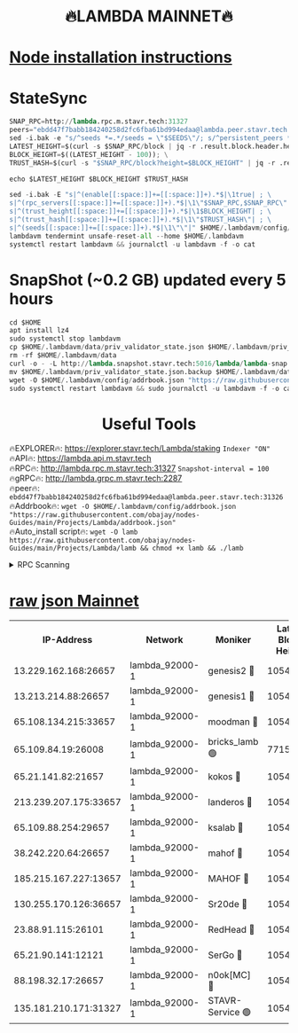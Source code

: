 <h1 align="center"> 🔥LAMBDA MAINNET🔥</h1>


[Node installation instructions](https://github.com/obajay/nodes-Guides/tree/main/Projects/Lambda)
=


# StateSync
```python
SNAP_RPC=http://lambda.rpc.m.stavr.tech:31327
peers="ebdd47f7babb184240258d2fc6fba61bd994edaa@lambda.peer.stavr.tech:31326" 
sed -i.bak -e "s/^seeds *=.*/seeds = \"$SEEDS\"/; s/^persistent_peers *=.*/persistent_peers = \"$PEERS\"/" $HOME/.lambdavm/config/config.toml
LATEST_HEIGHT=$(curl -s $SNAP_RPC/block | jq -r .result.block.header.height); \
BLOCK_HEIGHT=$((LATEST_HEIGHT - 100)); \
TRUST_HASH=$(curl -s "$SNAP_RPC/block?height=$BLOCK_HEIGHT" | jq -r .result.block_id.hash)

echo $LATEST_HEIGHT $BLOCK_HEIGHT $TRUST_HASH

sed -i.bak -E "s|^(enable[[:space:]]+=[[:space:]]+).*$|\1true| ; \
s|^(rpc_servers[[:space:]]+=[[:space:]]+).*$|\1\"$SNAP_RPC,$SNAP_RPC\"| ; \
s|^(trust_height[[:space:]]+=[[:space:]]+).*$|\1$BLOCK_HEIGHT| ; \
s|^(trust_hash[[:space:]]+=[[:space:]]+).*$|\1\"$TRUST_HASH\"| ; \
s|^(seeds[[:space:]]+=[[:space:]]+).*$|\1\"\"|" $HOME/.lambdavm/config/config.toml
lambdavm tendermint unsafe-reset-all --home $HOME/.lambdavm
systemctl restart lambdavm && journalctl -u lambdavm -f -o cat

```
# SnapShot (~0.2 GB) updated every 5 hours
```python
cd $HOME
apt install lz4
sudo systemctl stop lambdavm
cp $HOME/.lambdavm/data/priv_validator_state.json $HOME/.lambdavm/priv_validator_state.json.backup
rm -rf $HOME/.lambdavm/data
curl -o - -L http://lambda.snapshot.stavr.tech:5016/lambda/lambda-snap.tar.lz4 | lz4 -c -d - | tar -x -C $HOME/.lambdavm --strip-components 2
mv $HOME/.lambdavm/priv_validator_state.json.backup $HOME/.lambdavm/data/priv_validator_state.json
wget -O $HOME/.lambdavm/config/addrbook.json "https://raw.githubusercontent.com/obajay/nodes-Guides/main/Projects/Lambda/addrbook.json"
sudo systemctl restart lambdavm && sudo journalctl -u lambdavm -f -o cat
```
 <h1 align="center"> Useful Tools</h1>

🔥EXPLORER🔥:      https://explorer.stavr.tech/Lambda/staking	        `Indexer "ON"` \
🔥API🔥: 			 		 https://lambda.api.m.stavr.tech \
🔥RPC🔥:           http://lambda.rpc.m.stavr.tech:31327	              `Snapshot-interval = 100` \
🔥gRPC🔥:          http://lambda.grpc.m.stavr.tech:2287 \
🔥peer🔥:					 `ebdd47f7babb184240258d2fc6fba61bd994edaa@lambda.peer.stavr.tech:31326` \
🔥Addrbook🔥:    ```wget -O $HOME/.lambdavm/config/addrbook.json "https://raw.githubusercontent.com/obajay/nodes-Guides/main/Projects/Lambda/addrbook.json"``` \
🔥Auto_install script🔥: ```wget -O lamb https://raw.githubusercontent.com/obajay/nodes-Guides/main/Projects/Lambda/lamb && chmod +x lamb && ./lamb```


<details>
<summary>RPC Scanning</summary>

<h2 align="center"> We scan nodes in real time every 4 hours. And we provide the final result of RPC endpoints.
We cannot influence the operation of these nodes in any way. </h2>


```python
If Voting Power is higher than 0 --> then the Node is a validator of the network and may be subject to attack and be a potential threat to the chain.
```
```python
We marked such validators with a red symbol
```

</details>

[raw json Mainnet](https://rpc-check.lambm.stavr.tech/lambm/rpc-lambm-result.json)
=


<table><tr><th>IP-Address</th><th>Network</th><th>Moniker</th><th>Latest Block Height</th><th>Earliest Block Height</th><th>Catching Up</th><th>Tx Index</th><th>Voting Power</th><th>Scan Time</th></tr><tr><td>13.229.162.168:26657</td><td>lambda_92000-1</td><td>genesis2 🔴</td><td>10545657</td><td>1</td><td>False</td><td>on</td><td>16646650</td><td>2023-12-14T22:32:36.500311067UTC</td></tr><tr><td>13.213.214.88:26657</td><td>lambda_92000-1</td><td>genesis1 🔴</td><td>10545658</td><td>1</td><td>False</td><td>on</td><td>107835</td><td>2023-12-14T22:32:40.744500968UTC</td></tr><tr><td>65.108.134.215:33657</td><td>lambda_92000-1</td><td>moodman 🔴</td><td>10545660</td><td>632001</td><td>False</td><td>off</td><td>1070005</td><td>2023-12-14T22:32:46.008351031UTC</td></tr><tr><td>65.109.84.19:26008</td><td>lambda_92000-1</td><td>bricks_lamb 🟢</td><td>7715743</td><td>7581001</td><td>False</td><td>on</td><td>0</td><td>2023-12-14T22:32:52.592953781UTC</td></tr><tr><td>65.21.141.82:21657</td><td>lambda_92000-1</td><td>kokos 🔴</td><td>10545659</td><td>7716001</td><td>False</td><td>off</td><td>546765</td><td>2023-12-14T22:32:43.164003998UTC</td></tr><tr><td>213.239.207.175:33657</td><td>lambda_92000-1</td><td>landeros 🔴</td><td>10545656</td><td>8136001</td><td>False</td><td>off</td><td>936471</td><td>2023-12-14T22:32:30.648767893UTC</td></tr><tr><td>65.109.88.254:29657</td><td>lambda_92000-1</td><td>ksalab 🔴</td><td>10545660</td><td>8715001</td><td>False</td><td>on</td><td>502679</td><td>2023-12-14T22:32:46.725203295UTC</td></tr><tr><td>38.242.220.64:26657</td><td>lambda_92000-1</td><td>mahof 🔴</td><td>10545656</td><td>10131001</td><td>False</td><td>off</td><td>770350</td><td>2023-12-14T22:32:25.889184272UTC</td></tr><tr><td>185.215.167.227:13657</td><td>lambda_92000-1</td><td>MAHOF 🔴</td><td>10545658</td><td>10134001</td><td>False</td><td>on</td><td>2051510</td><td>2023-12-14T22:32:39.848430287UTC</td></tr><tr><td>130.255.170.126:36657</td><td>lambda_92000-1</td><td>Sr20de 🔴</td><td>10545656</td><td>10353001</td><td>False</td><td>off</td><td>671409</td><td>2023-12-14T22:32:31.118106900UTC</td></tr><tr><td>23.88.91.115:26101</td><td>lambda_92000-1</td><td>RedHead 🔴</td><td>10545657</td><td>10445657</td><td>False</td><td>off</td><td>553202</td><td>2023-12-14T22:32:31.446094266UTC</td></tr><tr><td>65.21.90.141:12121</td><td>lambda_92000-1</td><td>SerGo 🔴</td><td>10545660</td><td>10445660</td><td>False</td><td>off</td><td>10531634</td><td>2023-12-14T22:32:47.075374819UTC</td></tr><tr><td>88.198.32.17:26657</td><td>lambda_92000-1</td><td>n0ok[MC] 🔴</td><td>10545662</td><td>10445662</td><td>False</td><td>off</td><td>1578630</td><td>2023-12-14T22:32:52.219372893UTC</td></tr><tr><td>135.181.210.171:31327</td><td>lambda_92000-1</td><td>STAVR-Service 🟢</td><td>10545660</td><td>10542001</td><td>False</td><td>on</td><td>0</td><td>2023-12-14T22:32:45.630056493UTC</td></tr></table>
